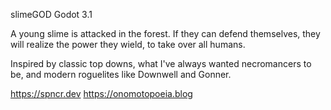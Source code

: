 slimeGOD
Godot 3.1

A young slime is attacked in the forest. If they can defend themselves, they will realize the power they wield, to take over all humans.

Inspired by classic top downs, what I've always wanted necromancers to be, and modern roguelites like Downwell and Gonner.

https://spncr.dev
https://onomotopoeia.blog
